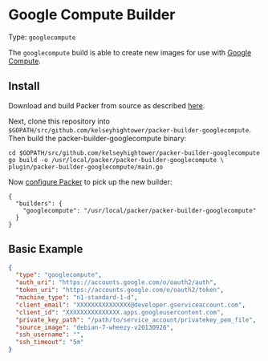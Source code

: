 # Google Compute Builder

Type: `googlecompute`

The `googlecompute` build is able to create new images for use with
[Google Compute](https://cloud.google.com/products/compute-engine).

## Install

Download and build Packer from source as described [here](https://github.com/mitchellh/packer#developing-packer).

Next, clone this repository into `$GOPATH/src/github.com/kelseyhightower/packer-builder-googlecompute`.  Then build the packer-builder-googlecompute binary:

```
cd $GOPATH/src/github.com/kelseyhightower/packer-builder-googlecompute
go build -o /usr/local/packer/packer-builder-googlecompute \
plugin/packer-builder-googlecompute/main.go
```

Now [configure Packer](http://www.packer.io/docs/other/core-configuration.html) to pick up the new builder:

```
{
  "builders": {
    "googlecompute": "/usr/local/packer/packer-builder-googlecompute"
  }
}
```

## Basic Example

```JSON
{
  "type": "googlecompute",
  "auth_uri": "https://accounts.google.com/o/oauth2/auth",
  "token_uri": "https://accounts.google.com/o/oauth2/token",
  "machine_type": "n1-standard-1-d",
  "client_email": "XXXXXXXXXXXXXXX@developer.gserviceaccount.com",
  "client_id": "XXXXXXXXXXXXXXX.apps.googleusercontent.com",
  "private_key_path": "/path/to/service_account/privatekey_pem_file",
  "source_image": "debian-7-wheezy-v20130926",
  "ssh_username": "",
  "ssh_timeout": "5m"
}
```
